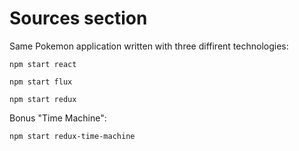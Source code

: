# Sources section

Same Pokemon application written with three diffirent technologies:

```
npm start react
```

```
npm start flux
```

```
npm start redux
```

Bonus "Time Machine":

```
npm start redux-time-machine
```
